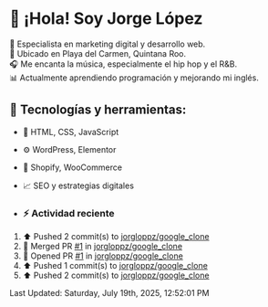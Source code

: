 # 👋 ¡Hola! Soy Jorge López  

🚀 Especialista en marketing digital y desarrollo web.  
📍 Ubicado en Playa del Carmen, Quintana Roo.  
🎧 Me encanta la música, especialmente el hip hop y el R&B.  
📊 Actualmente aprendiendo programación y mejorando mi inglés.  

## 🌟 Tecnologías y herramientas:
- 📌 HTML, CSS, JavaScript
- ⚙️ WordPress, Elementor
- 🛒 Shopify, WooCommerce
- 📈 SEO y estrategias digitales

- ### :zap: Actividad reciente
<!--RECENT_ACTIVITY:start-->
1. ⬆️ Pushed 2 commit(s) to [jorgloppz/google_clone](https://github.com/jorgloppz/google_clone)
2. 🎉 Merged PR [#1](https://github.com/jorgloppz/google_clone/pull/1) in [jorgloppz/google_clone](https://github.com/jorgloppz/google_clone)
3. 💪 Opened PR [#1](https://github.com/jorgloppz/google_clone/pull/1) in [jorgloppz/google_clone](https://github.com/jorgloppz/google_clone)
4. ⬆️ Pushed 1 commit(s) to [jorgloppz/google_clone](https://github.com/jorgloppz/google_clone)
5. ⬆️ Pushed 2 commit(s) to [jorgloppz/google_clone](https://github.com/jorgloppz/google_clone)
<!--RECENT_ACTIVITY:end-->
<!--RECENT_ACTIVITY:last_update-->
Last Updated: Saturday, July 19th, 2025, 12:52:01 PM
<!--RECENT_ACTIVITY:last_update_end-->
